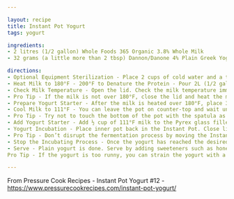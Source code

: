 ```yaml
---

layout: recipe
title: Instant Pot Yogurt
tags: yogurt

ingredients:
- 2 litres (1/2 gallon) Whole Foods 365 Organic 3.8% Whole Milk
- 32 grams (a little more than 2 tbsp) Dannon/Danone 4% Plain Greek Yogurt with Active Bacterial Cultures

directions:
- Optional Equipment Sterilization - Place 2 cups of cold water and a trivet in the Instant Pot. Place silicone spatula, Pyrex glass measuring cup, and tablespoon measuring spoon in the Instant Pot. Close the lid and move the Venting Knob to Sealing Position. Sterilize everything at High Pressure (Use the manual/pressure cook button) for 3 minutes + natural release. Or Sterilize on Stovetop - sterilize the equipment (including meat thermometer) on stovetop by boiling them for 10 minutes. After sterilization, air dry the equipment on a clean rack.
- Heat Milk to 180°F - 200°F to Denature the Protein - Pour 2L (1/2 gallon) of Organic 3.8% whole milk in the inner pot. Close lid (venting knob position doesn’t matter). Use the Yogurt More function to boil the milk to at least 180°F. It will say “boil” on the screen. It will take roughly 35 – 40 minutes. The Instant Pot screen will change to “yogt” when the boiling is done.
- Check Milk Temperature - Open the lid. Check the milk temperature immediately in a few spots and make sure the milk is over 180°F. Stir with a silicone spatula and check the temperature again to make sure the milk is over 180°F.
- Pro Tip - If the milk is not over 180°F, close the lid and heat the milk with the Slow Cook Less function for another 15 minutes.
- Prepare Yogurt Starter - After the milk is heated over 180°F, place 32g (a little more than 2 tbsp) Dannon/Danone 4% Plain Greek Yogurt with Active Bacterial Cultures into the Pyrex glass measuring cup. Do not add the yogurt starter to the hot milk, as it will kill the bacterial cultures. (If you sterilized the measuring cup, make sure it has cooled to the touch).
- Cool Milk to 111°F - You can leave the pot on counter-top and wait until the milk cool to 111°F. Or alternative method to quickly cool down the milk temperature - Fill a larger pot or kitchen sink with cold tap water. Partially submerge the inner pot with heated milk into the cold tap water. Stir the milk in a circular motion with a silicone spatula and frequently measure the temperature. It will take 2 – 4 minutes to cool the milk to 111°F. Remove the pot from cold water immediately.
- Pro Tip - Try not to touch the bottom of the pot with the spatula as it may have some milk solid stuck to the bottom of the pot.
- Add Yogurt Starter - Add ½ cup of 111°F milk to the Pyrex glass filled with yogurt starter. Gently mix it with the tablespoon measuring spoon. Pour the yogurt milk mixture in the inner pot and give it a few gentle stirs with silicone spatula.
- Yogurt Incubation - Place inner pot back in the Instant Pot. Close lid (Venting Knob position doesn’t matter) and use the Yogurt Normal Function to incubate the yogurt. Adjust the time to 8:00 – 12:00 depending on how tangy you like your yogurt (longer time = more tangy). You can open the lid for a taste test once the yogurt is set. Roughly 6 hours.
- Pro Tip - Don’t disrupt the fermentation process by moving the Instant Pot or opening the lid. Wait until it is set (roughly 6 hours) before opening the lid.
- Stop the Incubating Process - Once the yogurt has reached the desired tangy level, remove the inner pot of yogurt and place it in the fridge for a few hours to stop the incubating process. The yogurt will also thicken a little.
- Serve - Plain yogurt is done. Serve by adding sweeteners such as honey or maple syrup. Add fruits, granola or your favorite toppings. The sky is limit! ?
Pro Tip - If the yogurt is too runny, you can strain the yogurt with a yogurt strainer.

---
```

From Pressure Cook Recipes - Instant Pot Yogurt #12 - <https://www.pressurecookrecipes.com/instant-pot-yogurt/>
